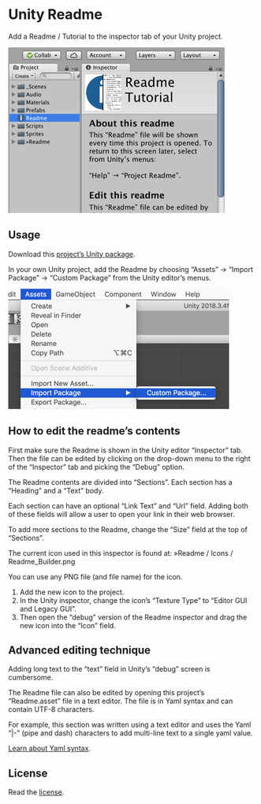 # Unity Readme

Add a Readme / Tutorial to the inspector tab of your Unity project.

<img
  src="readme-screenshot.png?raw=true"
  alt="Screenshot of Unity 2018 showing the inspector with Readme content."
  width="439"
  height="336"
/>

## Usage

Download this [project’s Unity package](build/Readme.unitypackage?raw=true).

In your own Unity project, add the Readme by choosing “Assets” → “Import
Package” → “Custom Package” from the Unity editor’s menus.

<img
  src="readme-import-screenshot.png?raw=true"
  alt="Screenshot of Unity 2018 showing how to import a custom package."
  width="448"
  height="244"
/>

## How to edit the readme’s contents

First make sure the Readme is shown in the Unity editor “Inspector” tab. Then
the file can be edited by clicking on the drop-down menu to the right of the
“Inspector” tab and picking the “Debug” option.

The Readme contents are divided into “Sections”. Each section has a “Heading”
and a “Text” body.

Each section can have an optional “Link Text” and “Url” field. Adding both of
these fields will allow a user to open your link in their web browser.

To add more sections to the Readme, change the “Size” field at the top of
“Sections”.

The current icon used in this inspector is found at:
    »Readme / Icons / Readme_Builder.png

You can use any PNG file (and file name) for the icon.

1. Add the new icon to the project.
2. In the Unity inspector, change the icon’s “Texture Type” to “Editor GUI and
   Legacy GUI”.
3. Then open the “debug” version of the Readme inspector and drag the new icon
   into the “Icon” field.

## Advanced editing technique

Adding long text to the “text” field in Unity’s “debug” screen is cumbersome.

The Readme file can also be edited by opening this project’s “Readme.asset” file
in a text editor. The file is in Yaml syntax and can contain UTF-8 characters.

For example, this section was written using a text editor and uses the Yaml “|-”
(pipe and dash) characters to add multi-line text to a single yaml value.

[Learn about Yaml syntax](http://docs.ansible.com/ansible/latest/reference_appendices/YAMLSyntax.html).

## License

Read the [license](LICENSE.md).

